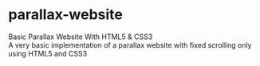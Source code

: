 # parallax-website
Basic Parallax Website With HTML5 &amp; CSS3  
A very basic implementation of a parallax website with fixed scrolling only using HTML5 and CSS3
